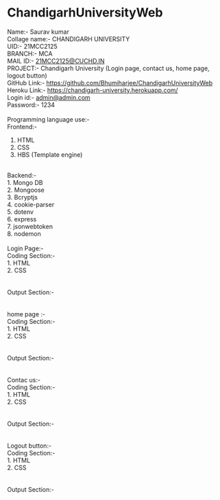 # ChandigarhUniversityWeb<br>
Name:- Saurav kumar <br>
Collage name:- CHANDIGARH UNIVERSITY<br>
UID:- 21MCC2125<br>
BRANCH:- MCA<br>
MAIL ID:- 21MCC2125@CUCHD.IN<br>
PROJECT:- Chandigarh University (Login page, contact us, home page, logout button)<br>
GitHub Link:- https://github.com/Bhumiharjee/ChandigarhUniversityWeb <br>
Heroku Link:- https://chandigarh-university.herokuapp.com/<br>
Login id:- 	admin@admin.com<br>
Password:- 1234<br>
<br>
Programming language use:- <br>
Frontend:-<br>
1.	HTML<br>
2.	CSS<br>
3.	HBS (Template engine)<br>
<br>
Backend:-<br>
1.	Mongo DB<br>
2.	Mongoose<br>
3.	Bcryptjs<br>
4.	cookie-parser<br>
5.	dotenv<br>
6.	express<br>
7.	jsonwebtoken<br>
8.	nodemon<br>
<br>
Login Page:-<br>
Coding Section:-<br>
1.	HTML<br>
2.	CSS<br>
<br>

<br>
Output Section:-<br>
<br>


<br>
home page :-<br>
Coding Section:-<br>
1.	HTML<br>
2.	CSS<br>
<br>

<br>
Output Section:-<br>
<br>


<br>
Contac us:-<br>
Coding Section:-<br>
1.	HTML<br>
2.	CSS<br>
<br>

<br>
Output Section:-<br>
<br>


<br>
Logout button:-<br>
Coding Section:-<br>
1.	HTML<br>
2.	CSS<br>
<br>

<br>
Output Section:-<br>
<br>
